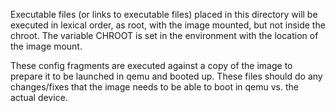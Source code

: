 Executable files (or links to executable files) placed in this directory will be executed in lexical order, as root, with the image mounted, but not inside the chroot. The variable CHROOT is set in the environment with the location of the image mount.

These config fragments are executed against a copy of the image to prepare it to be launched in qemu and booted up. These files should do any changes/fixes that the image needs to be able to boot in qemu vs. the actual device.
